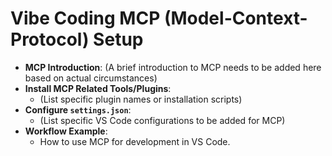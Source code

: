 # Vibe Coding MCP (Model-Context-Protocol) Setup

*   **MCP Introduction**: (A brief introduction to MCP needs to be added here based on actual circumstances)
*   **Install MCP Related Tools/Plugins**:
    *   (List specific plugin names or installation scripts)
*   **Configure `settings.json`**:
    *   (List specific VS Code configurations to be added for MCP)
*   **Workflow Example**:
    *   How to use MCP for development in VS Code.
